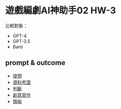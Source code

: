 # 遊戲編劇AI神助手02 HW-3

比較對象：
  * GPT-4
  * GPT-3.5
  * Bard

## prompt & outcome
* [提問](./Question0.md)
* [資料考證](./Question1.md)
* [判斷](./Question2.md)
* [創意寫作](./Question3.md)
* [隱喻](./Question4.md)

